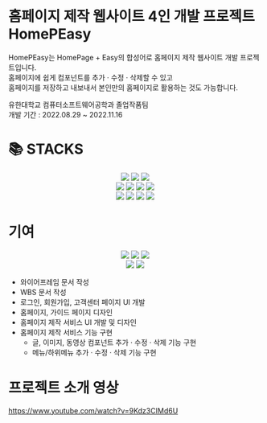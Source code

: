 # 홈페이지 제작 웹사이트 4인 개발 프로젝트 HomePEasy
HomePEasy는 HomePage + Easy의 합성어로 홈페이지 제작 웹사이트 개발 프로젝트입니다.  
홈페이지에 쉽게 컴포넌트를 추가 · 수정 · 삭제할 수 있고  
홈페이지를 저장하고 내보내서 본인만의 홈페이지로 활용하는 것도 가능합니다.

유한대학교 컴퓨터소프트웨어공학과 졸업작품팀  
개발 기간 : 2022.08.29 ~ 2022.11.16

<div><h1>📚 STACKS</h1></div>
<div align=center> 
  <img src="https://img.shields.io/badge/html5-E34F26?style=for-the-badge&logo=html5&logoColor=white"> 
  <img src="https://img.shields.io/badge/css-1572B6?style=for-the-badge&logo=css3&logoColor=white">
  <img src="https://img.shields.io/badge/bootstrap-7952B3?style=for-the-badge&logo=bootstrap&logoColor=white">
  <br>
  
  <img src="https://img.shields.io/badge/javascript-F7DF1E?style=for-the-badge&logo=javascript&logoColor=black">
  <img src="https://img.shields.io/badge/react-61DAFB?style=for-the-badge&logo=react&logoColor=black">
  <img src="https://img.shields.io/badge/java-007396?style=for-the-badge&logo=java&logoColor=white">
  <img src="https://img.shields.io/badge/spring-6DB33F?style=for-the-badge&logo=spring&logoColor=white"> 
  <br>
  
  <img src="https://img.shields.io/badge/Visual Studio Code-007ACC?style=for-the-badge&logo=Visual Studio Code&logoColor=white"/>
  <img src="https://img.shields.io/badge/eclipse-2C2255?style=for-the-badge&logo=eclipse&logoColor=white">
  <img src="https://img.shields.io/badge/mysql-4479A1?style=for-the-badge&logo=mysql&logoColor=white"> 
  <img src="https://img.shields.io/badge/amazonaws-232F3E?style=for-the-badge&logo=amazonaws&logoColor=white"> 
  <br>
</div>

# 기여
<div align=center>
  <img src="https://img.shields.io/badge/html5-E34F26?style=for-the-badge&logo=html5&logoColor=white"> 
  <img src="https://img.shields.io/badge/css-1572B6?style=for-the-badge&logo=css3&logoColor=white">
  <img src="https://img.shields.io/badge/javascript-F7DF1E?style=for-the-badge&logo=javascript&logoColor=black">
  <br>

  <img src="https://img.shields.io/badge/react-61DAFB?style=for-the-badge&logo=react&logoColor=black">
  <img src="https://img.shields.io/badge/Visual Studio Code-007ACC?style=for-the-badge&logo=Visual Studio Code&logoColor=white"/>
</div>

- 와이어프레임 문서 작성
- WBS 문서 작성
- 로그인, 회원가입, 고객센터 페이지 UI 개발
- 홈페이지, 가이드 페이지 디자인
- 홈페이지 제작 서비스 UI 개발 및 디자인
- 홈페이지 제작 서비스 기능 구현
  - 글, 이미지, 동영상 컴포넌트 추가 · 수정 · 삭제 기능 구현
  - 메뉴/하위메뉴 추가 · 수정 · 삭제 기능 구현

# 프로젝트 소개 영상
https://www.youtube.com/watch?v=9Kdz3CIMd6U
